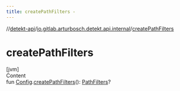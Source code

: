 ```yaml
---
title: createPathFilters -
---
```

//[detekt-api](../index.md)/[io.gitlab.arturbosch.detekt.api.internal](index.md)/[createPathFilters](create-path-filters.md)



# createPathFilters  
[jvm]  
Content  
fun [Config](../io.gitlab.arturbosch.detekt.api/-config/index.md).[createPathFilters](create-path-filters.md)(): [PathFilters](-path-filters/index.md)?  



